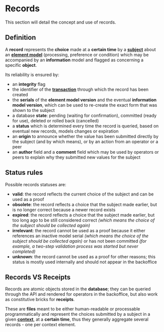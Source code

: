# Records

This section will detail the concept and use of records.



## Definition

A **record** represents the **choice** made at a **certain time** by a [**subject**](/docs/concepts/subjects) about an [**element model**](/docs/concepts/models) (processing, preference or condition) which may be accompanied by an **information** model and flagged as concerning a specific **object**.

Its reliability is ensured by:
* an **integrity** flag
* the identifier of the [**transaction**](/docs/concepts/transactions) through which the record has been created
* the **serials** of the **element model version** and the eventual **information model version**, which can be used to re-create the exact form that was shown to the subject
* a database **state**: pending (waiting for confirmation), committed (ready for use), deleted or rolled back (cancelled)
* a **status** which is determined every time the record is queried, based on eventual new records, models changes or expiration
* an **origin** to announce whether the value has been submitted directly by the subject (and by which means), or by an action from an operator or a peer
* an **author** field and a **comment** field which may be used by operators or peers to explain why they submitted new values for the subject



## Status rules

Possible records statuses are:
- **valid**: the record reflects the current choice of the subject and can be used as a proof
- **obsolete**: the record reflects a choice that the subject made earlier, but is no longer correct because a newer record exists
- **expired**: the record reflects a choice that the subject made earlier, but too long ago to be still considered correct *(which means the choice of the subject should be collected again)*
- **irrelevant**: the record cannot be used as a proof because it either references an inactive model serial *(which means the choice of the subject should be collected again)* or has not been committed *(for example, a two-step validation process was started but never completed)*
- **unknown**: the record cannot be used as a proof for other reasons; this status is mostly used internally and should not appear in the backoffice



## Records VS Receipts

Records are atomic objects stored in the **database**; they can be queried through the API and rendered for operators in the backoffice, but also work as constitutive bricks for **receipts**.

These are **files** meant to be either human-readable or processable programmatically and represent the choices submitted by a subject in a given [**context**](/docs/concepts/transactions), at a **certain time**, thus they generally aggregate several records - one per context element.
